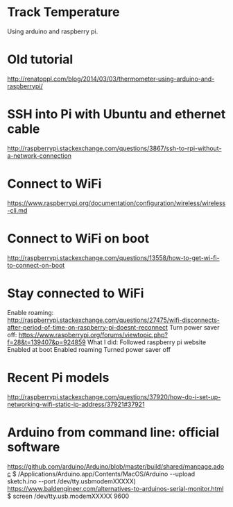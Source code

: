 # Track Temperature
Using arduino and raspberry pi.

# Old tutorial
http://renatoppl.com/blog/2014/03/03/thermometer-using-arduino-and-raspberrypi/

# SSH into Pi with Ubuntu and ethernet cable
http://raspberrypi.stackexchange.com/questions/3867/ssh-to-rpi-without-a-network-connection

# Connect to WiFi
https://www.raspberrypi.org/documentation/configuration/wireless/wireless-cli.md

# Connect to WiFi on boot
http://raspberrypi.stackexchange.com/questions/13558/how-to-get-wi-fi-to-connect-on-boot

# Stay connected to WiFi
Enable roaming: http://raspberrypi.stackexchange.com/questions/27475/wifi-disconnects-after-period-of-time-on-raspberry-pi-doesnt-reconnect
Turn power saver off: https://www.raspberrypi.org/forums/viewtopic.php?f=28&t=139407&p=924859
What I did:
	Followed raspberry pi website
	Enabled at boot
	Enabled roaming
	Turned power saver off

# Recent Pi models
http://raspberrypi.stackexchange.com/questions/37920/how-do-i-set-up-networking-wifi-static-ip-address/37921#37921

# Arduino from command line: official software
https://github.com/arduino/Arduino/blob/master/build/shared/manpage.adoc
$ /Applications/Arduino.app/Contents/MacOS/Arduino --upload sketch.ino --port /dev/tty.usbmodemXXXXX)
https://www.baldengineer.com/alternatives-to-arduinos-serial-monitor.html
$ screen /dev/tty.usb.modemXXXXX 9600

